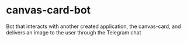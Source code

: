 # canvas-card-bot
Bot that interacts with another created application, the canvas-card, and delivers an image to the user through the Telegram chat
